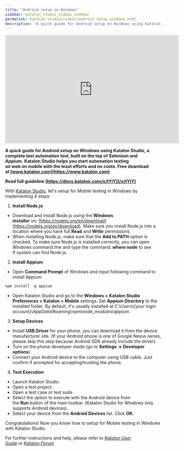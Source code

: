 ```yaml
---
title: "Android setup on Windows"
sidebar: katalon_studio_videos_sidebar
permalink: katalon-studio/videos/android_setup_windows.html
description: "A quick guide for Android setup on Windows using Katalon Studio, a complete test automation tool, built on the top of Selenium and Appium"
---
```

<iframe width="560" height="349" src="https://www.youtube.com/embed/XRw50gtMcbM?autoplay=1" frameborder="0" allowfullscreen="allowfullscreen">&nbsp;</iframe>

**A quick guide for Android setup on Windows using Katalon Studio, a complete test automation tool, built on the top of Selenium and Appium. Katalon Studio helps you start automation testing on web on mobile with the least efforts and no costs. Free download at [www.katalon.com](https://www.katalon.com)**

**Read full guideline [https://docs.katalon.com/x/tYIY](/x/tYIY)**

With [Katalon Studio](https://www.katalon.com/), let's setup for Mobile testing in Windows by implementing _4 steps_:

1.  **Install Node.js**

*   Download and install Node.js using the **Windows installer** on: [https://nodejs.org/en/download](https://nodejs.org/en/download). Make sure you install Node.js into a location where you have full **Read** and **Write** permissions.
*   When installing Node.js, make sure that the **Add to PATH** option is checked. To make sure Node.js is installed correctly, you can open Windows command line and type the command: **where node** to see if system can find Node.js.

2.  **Install Appium**

*   Open **Command Prompt** of Windows and input following command to install Appium.

```groovy
npm install -g appium 

```

*   Open Katalon Studio and go to the **Windows > Katalon Studio Preferences > Katalon > Mobile** settings. Set **Appium Directory** to the installed folder. By default, it's usually installed at _C:\\Users\\{your login account}\\AppData\\Roaming\\npm\\node_modules\\appium_.

3.  **Setup Devices**

*   Install **USB Driver** for your phone, you can download it from the device manufacturer site. (If your Android phone is one of Google Nexus series, please skip this step because Android SDK already include the driver).
*   Turn on the phone developer mode (go to **Settings -> Developer options**).
*   Connect your Android device to the computer using USB cable. Just confirm if prompted for accepting/trusting the phone.

4.  **Test Execution**

*   Launch Katalon Studio.
*   Open a test project.
*   Open a test case or test suite.
*   Select the option to execute with the Android device from the **Run** button of the main toolbar. (Katalon Studio for Windows only supports Android devices).
*   Select your device from the **Android Devices** list. Click **OK**.

Congratulations! Now you know how to setup for Mobile testing in Windows with Katalon Studio.

For further instructions and help, please refer to _[Katalon User Guide](/x/oArR)_ or _[Katalon Forum](https://forum.katalon.com/)_